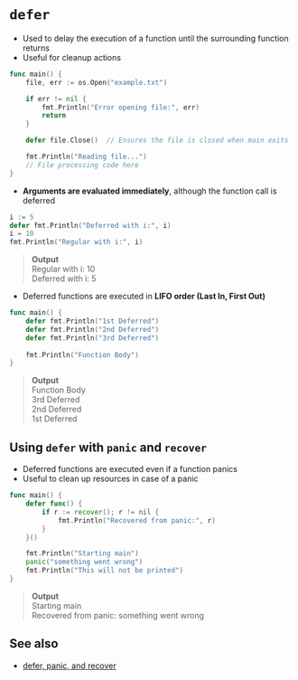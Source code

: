 # `defer`

- Used to delay the execution of a function until the surrounding function returns
- Useful for cleanup actions

```go
func main() {
    file, err := os.Open("example.txt")

    if err != nil {
        fmt.Println("Error opening file:", err)
        return
    }

    defer file.Close()  // Ensures the file is closed when main exits

    fmt.Println("Reading file...")
    // File processing code here
}
```

- **Arguments are evaluated immediately**, although the function call is deferred

```go
i := 5
defer fmt.Println("Deferred with i:", i)
i = 10
fmt.Println("Regular with i:", i)
```

> **Output**\
> Regular with i: 10\
> Deferred with i: 5

- Deferred functions are executed in **LIFO order (Last In, First Out)**

```go
func main() {
    defer fmt.Println("1st Deferred")
    defer fmt.Println("2nd Deferred")
    defer fmt.Println("3rd Deferred")
    
    fmt.Println("Function Body")
}
```

> **Output**\
> Function Body\
> 3rd Deferred\
> 2nd Deferred\
> 1st Deferred

## Using `defer` with `panic` and `recover`

- Deferred functions are executed even if a function panics
- Useful to clean up resources in case of a panic

```go
func main() {
    defer func() {
        if r := recover(); r != nil {
            fmt.Println("Recovered from panic:", r)
        }
    }()

    fmt.Println("Starting main")
    panic("something went wrong")
    fmt.Println("This will not be printed")
}
```

> **Output**\
> Starting main\
> Recovered from panic: something went wrong

## See also

- [defer, panic, and recover](https://go.dev/blog/defer-panic-and-recover)
